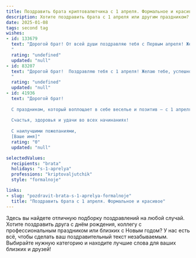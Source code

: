 ```yaml
---
title: Поздравить брата криптовалютчика с 1 апреля. Формальное и красивое
description: Хотите поздравить брата с 1 апреля или другим праздником? Наш ИИ создаст незабываемое поздравление, а вы обязательно выделитесь среди других.  
date: 2025-01-08
tags: second tag
wishes:
- id: 133679
  text: "Дорогой брат! От всей души поздравляю тебя с Первым апреля! Желаю тебе, успешному криптовалютчику,  не только удачных сделок и стабильного роста капитала, но и  крепкого здоровья,  неиссякаемого оптимизма и  ярких впечатлений в этот и все последующие дни.  Пусть удача всегда сопутствует тебе во всех начинаниях!
  "
  rating: "undefined"
  updated: "null"
- id: 83207
  text: "Дорогой брат!  Поздравляю тебя с 1 апреля! Желаю тебе, успешному криптовалютчику,  новых вершин в твоей профессиональной деятельности,  устойчивого роста капитала и, конечно же,  крепкого здоровья и благополучия. Пусть удача всегда сопутствует тебе в твоих начинаниях!
  "
  rating: "undefined"
  updated: "null"
- id: 41936
  text: "Дорогой брат!
  
  С праздником, который воплощает в себе веселье и позитив — с 1 апреля! В этот день принято шутить и радовать друг друга, и я хочу пожелать тебе, чтобы каждый новый день приносил увлекательные открытия и успешные сделки в мире криптовалют. Пусть смекалка и профессионализм всегда сопутствуют тебе на этом интересном и динамичном пути.
  
  Счастья, здоровья и удачи во всех начинаниях!
  
  С наилучшими пожеланиями,
  [Ваше имя]"
  rating: "0"
  updated: "null"

selectedValues:
  recipients: "brata"
  holidays: "s-1-aprelya"
  professions: "kriptovaljutchik"
  style: "formalnoje"

links:
- slug: "pozdravit-brata-s-1-aprelya-formalnoje"
  title: "Поздравить брата с 1 апреля. Формальное и красивое"
---
```


Здесь вы найдете отличную подборку поздравлений на любой случай. 
Хотите поздравить друга с днём рождения, коллегу с профессиональным праздником или близких с Новым годом? У нас есть всё, чтобы сделать ваш поздравительный текст незабываемым. Выбирайте нужную категорию и находите лучшие слова для ваших близких и друзей!
